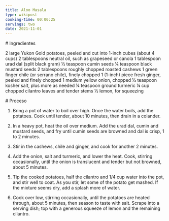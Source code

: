 ```yaml
---
title: Aloo Masala
type: wikipost
cooking-time: 00:00:25
servings: two 
date: 2021-11-01
---
```


# Ingredientes

2 large Yukon Gold potatoes, peeled and cut into 1-inch cubes (about 4 cups)
2 tablespoons neutral oil, such as grapeseed or canola
1 tablespoon urad dal (split black gram)
½ teaspoon cumin seeds
¼ teaspoon black mustard seeds
2 tablespoons roughly chopped roasted cashews
1 green finger chile (or serrano chile), finely chopped
1 (1-inch) piece fresh ginger, peeled and finely chopped
1 medium yellow onion, chopped
½ teaspoon kosher salt, plus more as needed
¼ teaspoon ground turmeric
¼ cup chopped cilantro leaves and tender stems
½ lemon, for squeezing

# Proceso

1. Bring a pot of water to boil over high. Once the water boils, add the potatoes. Cook until tender, about 10 minutes, then drain in a colander.

2. In a heavy pot, heat the oil over medium. Add the urad dal, cumin and mustard seeds, and fry until cumin seeds are browned and dal is crisp, 1 to 2 minutes. 

3. Stir in the cashews, chile and ginger, and cook for another 2 minutes. 
4. Add the onion, salt and turmeric, and lower the heat. Cook, stirring occasionally, until the onion is translucent and tender but not browned, about 5 minutes.
5. Tip the cooked potatoes, half the cilantro and 1/4 cup water into the pot, and stir well to coat. As you stir, let some of the potato get mashed. If the mixture seems dry, add a splash more of water. 
6. Cook over low, stirring occasionally, until the potatoes are heated through, about 5 minutes, then season to taste with salt. Scrape into a serving dish; top with a generous squeeze of lemon and the remaining cilantro.
